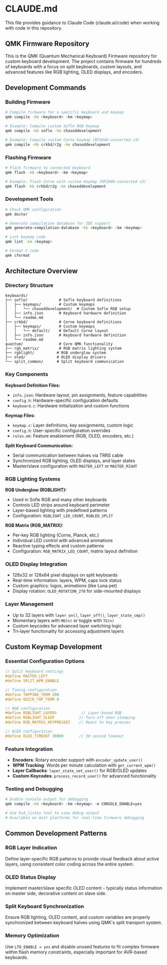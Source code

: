 # CLAUDE.md

This file provides guidance to Claude Code (claude.ai/code) when working with code in this repository.

## QMK Firmware Repository

This is the QMK (Quantum Mechanical Keyboard) Firmware repository for custom keyboard development. The project contains firmware for hundreds of keyboards with a focus on split keyboards, custom layouts, and advanced features like RGB lighting, OLED displays, and encoders.

## Development Commands

### Building Firmware
```bash
# Compile firmware for a specific keyboard and keymap
qmk compile -kb <keyboard> -km <keymap>

# Example: Compile custom Sofle RGB keymap
qmk compile -kb sofle -km chaseddevelopment

# Example: Compile custom Corne keymap (RP2040-converted v3)
qmk compile -kb crkbd/r2g -km chaseddevelopment
```

### Flashing Firmware
```bash
# Flash firmware to connected keyboard
qmk flash -kb <keyboard> -km <keymap>

# Example: Flash Corne with custom keymap (RP2040-converted v3)
qmk flash -kb crkbd/r2g -km chaseddevelopment
```

### Development Tools
```bash
# Check QMK configuration
qmk doctor

# Generate compilation database for IDE support
qmk generate-compilation-database -kb <keyboard> -km <keymap>

# Lint keymap code
qmk lint -km <keymap>

# Format C code
qmk cformat
```

## Architecture Overview

### Directory Structure
```
keyboards/
├── sofle/              # Sofle keyboard definitions
│   ├── keymaps/        # Custom keymaps
│   │   └── chaseddevelopment/  # Custom Sofle RGB setup
│   ├── info.json       # Keyboard hardware definition
│   └── readme.md
├── crkbd/              # Corne keyboard definitions  
│   ├── keymaps/        # Custom keymaps
│   │   └── default/    # Default Corne layout
│   ├── info.json       # Keyboard hardware definition
│   └── readme.md
quantum/                # Core QMK functionality
├── rgb_matrix/         # RGB matrix lighting system
├── rgblight/          # RGB underglow system
├── oled/              # OLED display drivers
└── split_common/      # Split keyboard communication
```

### Key Components

**Keyboard Definition Files:**
- `info.json`: Hardware layout, pin assignments, feature capabilities
- `config.h`: Hardware-specific configuration defaults
- `keyboard.c`: Hardware initialization and custom functions

**Keymap Files:**
- `keymap.c`: Layer definitions, key assignments, custom logic
- `config.h`: User-specific configuration overrides
- `rules.mk`: Feature enablement (RGB, OLED, encoders, etc.)

**Split Keyboard Communication:**
- Serial communication between halves via TRRS cable
- Synchronized RGB lighting, OLED displays, and layer states
- Master/slave configuration with `MASTER_LEFT` or `MASTER_RIGHT`

### RGB Lighting Systems

**RGB Underglow (RGBLIGHT):**
- Used in Sofle RGB and many other keyboards
- Controls LED strips around keyboard perimeter
- Layer-based lighting with predefined patterns
- Configuration: `RGBLIGHT_LED_COUNT`, `RGBLED_SPLIT`

**RGB Matrix (RGB_MATRIX):**
- Per-key RGB lighting (Corne, Planck, etc.)
- Individual LED control with advanced animations
- Reactive typing effects and custom patterns
- Configuration: `RGB_MATRIX_LED_COUNT`, matrix layout definition

### OLED Display Integration
- 128x32 or 128x64 pixel displays on split keyboards
- Real-time information: layers, WPM, caps lock status
- Custom graphics: logos, animations (like Luna pet)
- Display rotation: `OLED_ROTATION_270` for side-mounted displays

### Layer Management
- Up to 32 layers with `layer_on()`, `layer_off()`, `layer_state_cmp()`
- Momentary layers with `MO(n)` or toggle with `TG(n)`
- Custom keycodes for advanced layer switching logic
- Tri-layer functionality for accessing adjustment layers

## Custom Keymap Development

### Essential Configuration Options
```c
// Split keyboard settings
#define MASTER_LEFT
#define SPLIT_WPM_ENABLE

// Timing configuration  
#define TAPPING_TERM 200
#define QUICK_TAP_TERM 0

// RGB configuration
#define RGBLIGHT_LAYERS           // Layer-based RGB
#define RGBLIGHT_SLEEP           // Turn off when sleeping
#define RGB_MATRIX_KEYPRESSES    // React to key presses

// OLED configuration
#define OLED_TIMEOUT 30000       // 30 second timeout
```

### Feature Integration
- **Encoders**: Rotary encoder support with `encoder_update_user()`
- **WPM Tracking**: Words per minute calculation with `get_current_wpm()`
- **Layer Callbacks**: `layer_state_set_user()` for RGB/OLED updates
- **Custom Keycodes**: `process_record_user()` for advanced functionality

### Testing and Debugging
```bash
# Enable console output for debugging
qmk compile -kb <keyboard> -km <keymap> -e CONSOLE_ENABLE=yes

# Use hid_listen tool to view debug output
# Available on most platforms for real-time firmware debugging
```

## Common Development Patterns

### RGB Layer Indication
Define layer-specific RGB patterns to provide visual feedback about active layers, using consistent color coding across the entire system.

### OLED Status Display
Implement master/slave specific OLED content - typically status information on master side, decorative content on slave side.

### Split Keyboard Synchronization
Ensure RGB lighting, OLED content, and custom variables are properly synchronized between keyboard halves using QMK's split transport system.

### Memory Optimization
Use `LTO_ENABLE = yes` and disable unused features to fit complex firmware within flash memory constraints, especially important for AVR-based keyboards.